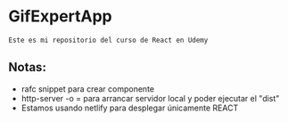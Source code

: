 # GifExpertApp

`Este es mi repositorio del curso de React en Udemy`

## Notas:

- rafc snippet para crear componente
- http-server -o = para arrancar servidor local y poder ejecutar el "dist"
- Estamos usando netlify para desplegar únicamente REACT